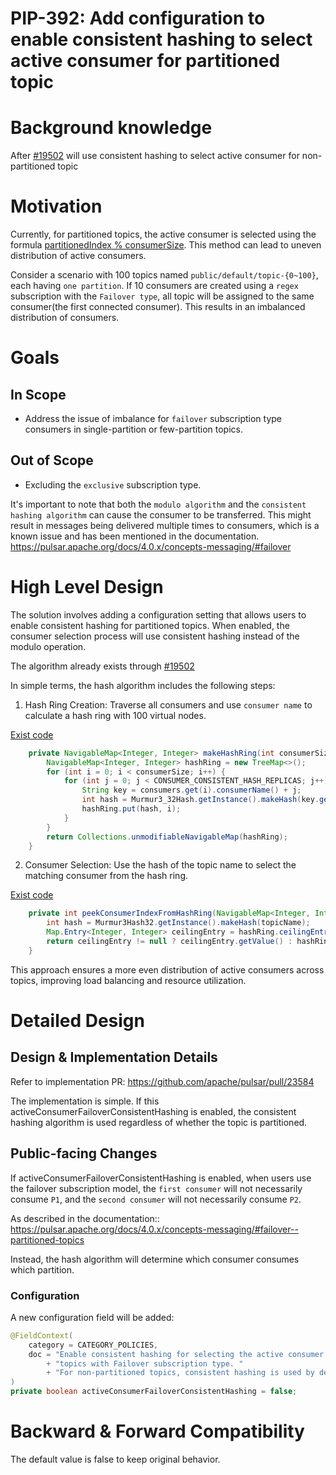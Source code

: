 # PIP-392: Add configuration to enable consistent hashing to select active consumer for partitioned topic

# Background knowledge

After [#19502](https://github.com/apache/pulsar/pull/19502) will use consistent hashing to select active consumer for non-partitioned topic

# Motivation

Currently, for partitioned topics, the active consumer is selected using the formula [partitionedIndex % consumerSize](https://github.com/apache/pulsar/blob/137df29f85798b00de75460a1acb91c7bc25453f/pulsar-broker/src/main/java/org/apache/pulsar/broker/service/AbstractDispatcherSingleActiveConsumer.java#L129-L130). 
This method can lead to uneven distribution of active consumers.

Consider a scenario with 100 topics named `public/default/topic-{0~100}`, each having `one partition`. 
If 10 consumers are created using a `regex` subscription with the `Failover type`, all topic will be assigned to the same consumer(the first connected consumer). This results in an imbalanced distribution of consumers.

# Goals

## In Scope
- Address the issue of imbalance for `failover` subscription type consumers in single-partition or few-partition topics.

## Out of Scope
- Excluding the `exclusive` subscription type.

It's important to note that both the `modulo algorithm` and the `consistent hashing algorithm` can cause the consumer to be transferred.
This might result in messages being delivered multiple times to consumers, which is a known issue and has been mentioned in the documentation.
https://pulsar.apache.org/docs/4.0.x/concepts-messaging/#failover

# High Level Design
The solution involves adding a configuration setting that allows users to enable consistent hashing for partitioned topics.
When enabled, the consumer selection process will use consistent hashing instead of the modulo operation.

The algorithm already exists through [#19502](https://github.com/apache/pulsar/pull/19502)

In simple terms, the hash algorithm includes the following steps:

1. Hash Ring Creation: Traverse all consumers and use `consumer name` to calculate a hash ring with 100 virtual nodes.
 
[Exist code](https://github.com/apache/pulsar/blob/1b1bd4b610dd768a6908964ef841a6790bb0f4f0/pulsar-broker/src/main/java/org/apache/pulsar/broker/service/AbstractDispatcherSingleActiveConsumer.java#L152-L162)
```java
    private NavigableMap<Integer, Integer> makeHashRing(int consumerSize) {
        NavigableMap<Integer, Integer> hashRing = new TreeMap<>();
        for (int i = 0; i < consumerSize; i++) {
            for (int j = 0; j < CONSUMER_CONSISTENT_HASH_REPLICAS; j++) {
                String key = consumers.get(i).consumerName() + j;
                int hash = Murmur3_32Hash.getInstance().makeHash(key.getBytes());
                hashRing.put(hash, i);
            }
        }
        return Collections.unmodifiableNavigableMap(hashRing);
    }
```

2. Consumer Selection: Use the hash of the topic name to select the matching consumer from the hash ring.
 
[Exist code](https://github.com/apache/pulsar/blob/1b1bd4b610dd768a6908964ef841a6790bb0f4f0/pulsar-broker/src/main/java/org/apache/pulsar/broker/service/AbstractDispatcherSingleActiveConsumer.java#L146-L150)
```java
    private int peekConsumerIndexFromHashRing(NavigableMap<Integer, Integer> hashRing) {
        int hash = Murmur3Hash32.getInstance().makeHash(topicName);
        Map.Entry<Integer, Integer> ceilingEntry = hashRing.ceilingEntry(hash);
        return ceilingEntry != null ? ceilingEntry.getValue() : hashRing.firstEntry().getValue();
    }
```

This approach ensures a more even distribution of active consumers across topics, improving load balancing and resource utilization.

# Detailed Design

## Design & Implementation Details
Refer to implementation PR: https://github.com/apache/pulsar/pull/23584

The implementation is simple. If this activeConsumerFailoverConsistentHashing is enabled, the consistent hashing algorithm is used regardless of whether the topic is partitioned.

## Public-facing Changes

If activeConsumerFailoverConsistentHashing is enabled, when users use the failover subscription model,
the `first consumer` will not necessarily consume `P1`, and the `second consumer` will not necessarily consume `P2`. 

As described in the documentation:: https://pulsar.apache.org/docs/4.0.x/concepts-messaging/#failover--partitioned-topics

Instead, the hash algorithm will determine which consumer consumes which partition.

### Configuration

A new configuration field will be added:

```java
@FieldContext(
    category = CATEGORY_POLICIES,
    doc = "Enable consistent hashing for selecting the active consumer in partitioned "
        + "topics with Failover subscription type. "
        + "For non-partitioned topics, consistent hashing is used by default."
)
private boolean activeConsumerFailoverConsistentHashing = false;
```


# Backward & Forward Compatibility
The default value is false to keep original behavior.
